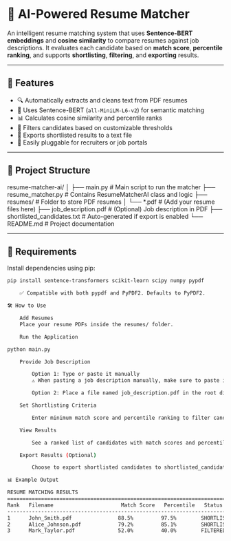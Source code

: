 # 🧠 AI-Powered Resume Matcher

An intelligent resume matching system that uses **Sentence-BERT embeddings** and **cosine similarity** to compare resumes against job descriptions. It evaluates each candidate based on **match score**, **percentile ranking**, and supports **shortlisting**, **filtering**, and **exporting** results.

---

## 🚀 Features

- 🔍 Automatically extracts and cleans text from PDF resumes  
- 🧠 Uses Sentence-BERT (`all-MiniLM-L6-v2`) for semantic matching  
- 📊 Calculates cosine similarity and percentile ranks  
- 🎯 Filters candidates based on customizable thresholds  
- 📝 Exports shortlisted results to a text file  
- 📂 Easily pluggable for recruiters or job portals

---

## 📁 Project Structure

resume-matcher-ai/
│
├── main.py # Main script to run the matcher
├── resume_matcher.py # Contains ResumeMatcherAI class and logic
├── resumes/ # Folder to store PDF resumes
│ └── *.pdf # (Add your resume files here)
├── job_description.pdf # (Optional) Job description in PDF
├── shortlisted_candidates.txt # Auto-generated if export is enabled
└── README.md # Project documentation


---

## 🧰 Requirements

Install dependencies using pip:

```bash
pip install sentence-transformers scikit-learn scipy numpy pypdf

    ✅ Compatible with both pypdf and PyPDF2. Defaults to PyPDF2.

🛠️ How to Use

    Add Resumes
    Place your resume PDFs inside the resumes/ folder.

    Run the Application

python main.py

    Provide Job Description

        Option 1: Type or paste it manually
        ⚠️ When pasting a job description manually, make sure to paste it as one single line (no line breaks) for best results.

        Option 2: Place a file named job_description.pdf in the root directory and choose to load it.

    Set Shortlisting Criteria

        Enter minimum match score and percentile ranking to filter candidates.

    View Results

        See a ranked list of candidates with match scores and percentile rankings.

    Export Results (Optional)

        Choose to export shortlisted candidates to shortlisted_candidates.txt.

📊 Example Output

RESUME MATCHING RESULTS
================================================================================
Rank   Filename                      Match Score   Percentile   Status      
--------------------------------------------------------------------------------
1      John_Smith.pdf               88.5%         97.5%        SHORTLISTED
2      Alice_Johnson.pdf            79.2%         85.1%        SHORTLISTED
3      Mark_Taylor.pdf              52.0%         40.0%        FILTERED OUT